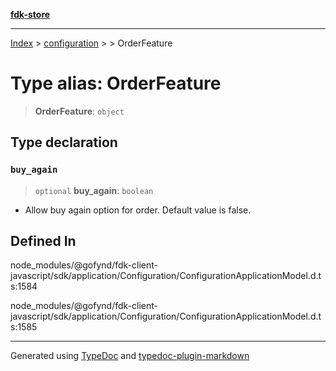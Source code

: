[**fdk-store**](../../../README.md)
***

[Index](../../../API.md) > [configuration](../../README.md) > [<internal>](../README.md) > OrderFeature

# Type alias: OrderFeature

> **OrderFeature**: `object`

## Type declaration

### `buy_again`

> `optional` **buy\_again**: `boolean`

- Allow buy again option for order. Default
value is false.

## Defined In

node\_modules/@gofynd/fdk-client-javascript/sdk/application/Configuration/ConfigurationApplicationModel.d.ts:1584

node\_modules/@gofynd/fdk-client-javascript/sdk/application/Configuration/ConfigurationApplicationModel.d.ts:1585

***
Generated using [TypeDoc](https://typedoc.org/) and [typedoc-plugin-markdown](https://www.npmjs.com/package/typedoc-plugin-markdown)
